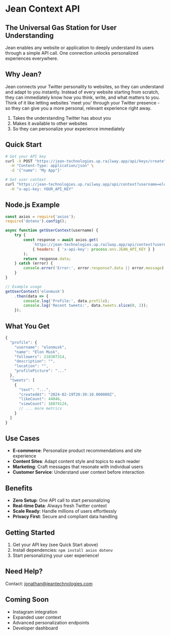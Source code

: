 # Jean Context API

## The Universal Gas Station for User Understanding

Jean enables any website or application to deeply understand its users through a simple API call. One connection unlocks personalized experiences everywhere.

## Why Jean?

Jean connects your Twitter personality to websites, so they can understand and adapt to you instantly. Instead of every website starting from scratch, they can immediately know how you think, write, and what matters to you.
Think of it like letting websites 'meet you' through your Twitter presence - so they can give you a more personal, relevant experience right away.

1. Takes the understanding Twitter has about you
2. Makes it available to other websites
3. So they can personalize your experience immediately

## Quick Start

```bash
# Get your API key
curl -X POST "https://jean-technologies.up.railway.app/api/keys/create" \
  -H "Content-Type: application/json" \
  -d '{"name": "My App"}'

# Get user context
curl "https://jean-technologies.up.railway.app/api/context?username=elonmusk" \
  -H "x-api-key: YOUR_API_KEY"
```

## Node.js Example

```javascript
const axios = require('axios');
require('dotenv').config();

async function getUserContext(username) {
    try {
        const response = await axios.get(
            `https://jean-technologies.up.railway.app/api/context?username=${username}`,
            { headers: { 'x-api-key': process.env.JEAN_API_KEY } }
        );
        return response.data;
    } catch (error) {
        console.error('Error:', error.response?.data || error.message);
    }
}

// Example usage
getUserContext('elonmusk')
    .then(data => {
        console.log('Profile:', data.profile);
        console.log('Recent tweets:', data.tweets.slice(0, 2));
    });
```

## What You Get

```javascript
{
  "profile": {
    "username": "elonmusk",
    "name": "Elon Musk",
    "followers": 218307314,
    "description": "",
    "location": "",
    "profilePicture": "..."
  },
  "tweets": [
    {
      "text": "...",
      "createdAt": "2024-02-19T20:39:10.000000Z",
      "likeCount": 44046,
      "viewCount": 16874124,
      // ... more metrics
    }
  ]
}
```

## Use Cases

- **E-commerce**: Personalize product recommendations and site experience
- **Content Sites**: Adapt content style and topics to each reader
- **Marketing**: Craft messages that resonate with individual users
- **Customer Service**: Understand user context before interaction

## Benefits

- **Zero Setup**: One API call to start personalizing
- **Real-time Data**: Always fresh Twitter context
- **Scale Ready**: Handle millions of users effortlessly
- **Privacy First**: Secure and compliant data handling

## Getting Started

1. Get your API key (see Quick Start above)
2. Install dependencies: `npm install axios dotenv`
3. Start personalizing your user experience!

## Need Help?

Contact: jonathan@jeantechnologies.com

## Coming Soon

- Instagram integration
- Expanded user context
- Advanced personalization endpoints
- Developer dashboard
